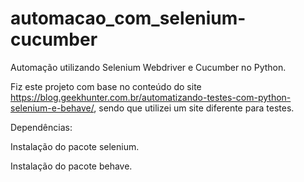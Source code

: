 # automacao_com_selenium-cucumber
Automação utilizando Selenium Webdriver e Cucumber no Python.

Fiz este projeto com base no conteúdo do site https://blog.geekhunter.com.br/automatizando-testes-com-python-selenium-e-behave/, sendo que utilizei um site diferente para testes.

Dependências:

Instalação do pacote selenium.

Instalação do pacote behave.
